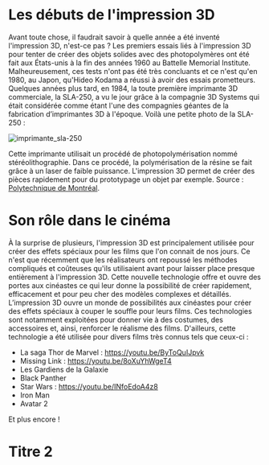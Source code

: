# Les débuts de l'impression 3D

Avant toute chose, il faudrait savoir à quelle année a été inventé l'impression 3D, n'est-ce pas ? Les premiers essais liés à l'impression 3D pour tenter de créer des objets solides avec des photopolymères ont été fait aux États-unis à la fin des années 1960 au Battelle Memorial Institute. Malheureusement, ces tests n'ont pas été très concluants et ce n'est qu'en 1980, au Japon, qu'Hideo Kodama a réussi à avoir des essais prometteurs. Quelques années plus tard, en 1984, la toute première imprimante 3D commerciale, la SLA-250, a vu le jour grâce à la compagnie 3D Systems qui était considérée comme étant l'une des compagnies géantes de la fabrication d’imprimantes 3D à l'époque. Voilà une petite photo de la SLA-250 :

![imprimante_sla-250](https://github.com/ghita04/Impression-3D/assets/93718412/7a69c423-6063-4b17-baa4-3149b4df824c)

Cette imprimante utilisait un procédé de photopolymérisation nommé stéréolithographie. Dans ce procédé, la polymérisation de la résine se fait grâce à un laser de faible puissance. L'impression 3D permet de créer des pièces rapidement pour du prototypage un objet par exemple. 
Source : [Polytechnique de Montréal](https://polyfab.polymtl.ca/technologies-offertes/impression-3d-sla/#:~:text=Une%20imprimante%20SLA%20utilise%20un,prototypage%20un%20objet%20par%20exemple.).

# Son rôle dans le cinéma

À la surprise de plusieurs, l'impression 3D est principalement utilisée pour créer des effets spéciaux pour les films que l'on connait de nos jours. Ce n'est que récemment que les réalisateurs ont repoussé les méthodes compliqués et coûteuses qu'ils utilisaient avant pour laisser place presque entièrement à l'impression 3D. Cette nouvelle technologie offre et ouvre des portes aux cinéastes ce qui leur donne la possibilité de créer rapidement, efficacement et pour peu cher des modèles complexes et détaillés. L’impression 3D ouvre un monde de possibilités aux cinéastes pour créer des effets spéciaux à couper le souffle pour leurs films. Ces technologies sont notamment exploitées pour donner vie à des costumes, des accessoires et, ainsi, renforcer le réalisme des films. D'ailleurs, cette technologie a été utilisée pour divers films très connus tels que ceux-ci : 

- La saga Thor de Marvel : https://youtu.be/ByToQuIJpvk
- Missing Link : https://youtu.be/8oXuYhWgeT4
- Les Gardiens de la Galaxie
- Black Panther
- Star Wars : https://youtu.be/INfoEdoA4z8
- Iron Man
- Avatar 2

Et plus encore ! 

  
# Titre 2
